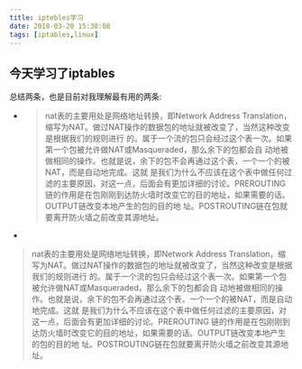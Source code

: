 ```yaml
---
title: iptebles学习
date: 2018-03-20 15:38:08
tags: [iptables,linux]
---
```


## 今天学习了iptables

总结两条，也是目前对我理解最有用的两条:
* > nat表的主要用处是网络地址转换，即Network Address Translation，缩写为NAT。做过NAT操作的数据包的地址就被改变了，当然这种改变是根据我们的规则进行 的。属于一个流的包只会经过这个表一次。如果第一个包被允许做NAT或Masqueraded，那么余下的包都会自 动地被做相同的操作。也就是说，余下的包不会再通过这个表，一个一个的被NAT，而是自动地完成。这就 是我们为什么不应该在这个表中做任何过滤的主要原因，对这一点，后面会有更加详细的讨论。PREROUTING 链的作用是在包刚刚到达防火墙时改变它的目的地址，如果需要的话。OUTPUT链改变本地产生的包的目的地 址。POSTROUTING链在包就要离开防火墙之前改变其源地址。 
*
> nat表的主要用处是网络地址转换，即Network Address Translation，缩写为NAT。做过NAT操作的数据包的地址就被改变了，当然这种改变是根据我们的规则进行 的。属于一个流的包只会经过这个表一次。如果第一个包被允许做NAT或Masqueraded，那么余下的包都会自 动地被做相同的操作。也就是说，余下的包不会再通过这个表，一个一个的被NAT，而是自动地完成。这就 是我们为什么不应该在这个表中做任何过滤的主要原因，对这一点，后面会有更加详细的讨论。PREROUTING 链的作用是在包刚刚到达防火墙时改变它的目的地址，如果需要的话。OUTPUT链改变本地产生的包的目的地 址。POSTROUTING链在包就要离开防火墙之前改变其源地址。 
